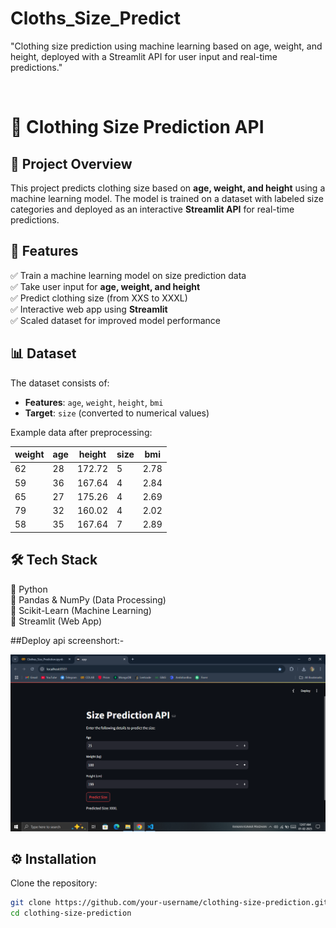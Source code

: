 # Cloths_Size_Predict
"Clothing size prediction using machine learning based on age, weight, and height, deployed with a Streamlit API for user input and real-time predictions."

<img src="">

# 👕 Clothing Size Prediction API  

## 📌 Project Overview  
This project predicts clothing size based on **age, weight, and height** using a machine learning model. The model is trained on a dataset with labeled size categories and deployed as an interactive **Streamlit API** for real-time predictions.  

## 🚀 Features  
✅ Train a machine learning model on size prediction data  
✅ Take user input for **age, weight, and height**  
✅ Predict clothing size (from XXS to XXXL)  
✅ Interactive web app using **Streamlit**  
✅ Scaled dataset for improved model performance  

## 📊 Dataset  
The dataset consists of:  
- **Features**: `age`, `weight`, `height`, `bmi`  
- **Target**: `size` (converted to numerical values)  

Example data after preprocessing:  

| weight | age | height | size | bmi |
|--------|-----|--------|------|-----|
| 62     | 28  | 172.72 | 5    | 2.78 |
| 59     | 36  | 167.64 | 4    | 2.84 |
| 65     | 27  | 175.26 | 4    | 2.69 |
| 79     | 32  | 160.02 | 4    | 2.02 |
| 58     | 35  | 167.64 | 7    | 2.89 |

## 🛠 Tech Stack  
🔹 Python  
🔹 Pandas & NumPy (Data Processing)  
🔹 Scikit-Learn (Machine Learning)  
🔹 Streamlit (Web App)  

##Deploy api screenshort:-

<img src="https://github.com/rpjinu/Cloths_Size_Predict/blob/main/Deploy_imgl.png">

## ⚙️ Installation  
Clone the repository:  
```bash
git clone https://github.com/your-username/clothing-size-prediction.git
cd clothing-size-prediction

